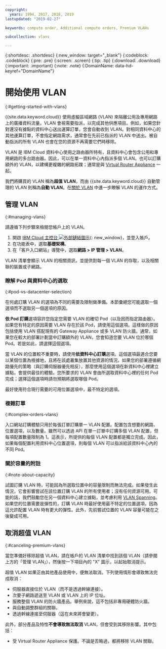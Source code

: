 ```yaml
---
copyright:
  years: 1994, 2017, 2018, 2019
lastupdated: "2019-02-27"

keywords: compute order, Additional compute orders, Premium VLANs

subcollection: vlans

---
```


{:shortdesc: .shortdesc}
{:new_window: target="_blank"}
{:codeblock: .codeblock}
{:pre: .pre}
{:screen: .screen}
{:tip: .tip}
{:download: .download}
{:important: .important}
{:note: .note}
{:DomainName: data-hd-keyref="DomainName"}

# 開始使用 VLAN
{:#getting-started-with-vlans}

{{site.data.keyword.cloud}} 使用虛擬區域網路 (VLAN) 來隔離公用及專用網路上的廣播資料流量。VLAN 會視需要指派，以完成其他供應項目。例如，如果您針對還沒有據點的資料中心送出運算訂單，您會自動收到 VLAN。對相同資料中心的其他運算訂單，不會指定網路需求，通常會在先前已指派的 VLAN 中送出。被自動指派的所有 VLAN 也會在您的資源不再需要它們時移除。

VLAN 是 IBM Cloud 資料中心使用之路由器所特有，且資料中心會包含公用和專用網路的多台路由器。因此，可以在單一資料中心內指派多個 VLAN。也可以訂購額外的 VLAN，以建構更複雜的網路拓蹼；通常是與 [Virtual Router Appliance](/docs/infrastructure/virtual-router-appliance?topic=virtual-router-appliance-getting-started-with-ibm-virtual-router-appliance) 一起。

我們將購買的 VLAN 稱為**超值 VLAN**，而由 {{site.data.keyword.cloud}} 自動管理的 VLAN 則稱為**自動 VLAN**。在[關於 VLAN](/docs/infrastructure/vlans?topic=vlans-about-vlans) 中進一步瞭解 VLAN 的運作方式。


## 管理 VLAN
{:#managing-vlans}

請遵循下列步驟來檢閱您帳戶上的 VLAN。

  1. 開啟 [IBM Cloud 主控台 ![外部鏈結圖示](../../icons/launch-glyph.svg "外部鏈結圖示")](https://{DomainName}/){: new_window}，並登入帳戶。
  2. 在功能表中，選取**基礎架構**。
  3. 在「客戶入口網站」導覽中，選取**網路 > IP 管理 > VLAN**。

VLAN 清單會顯示 VLAN 的相關資訊，並提供對每一個 VLAN 的存取，以及相關聯的裝置或子網路。

### 瞭解 Pod 與資料中心的選取
{:#pod-vs-datacenter-selection}

在何處訂購 VLAN 的選項為不同的需要及限制做準備。本節彙總您可能選取一個選項而不選取另一個選項的原因。

**依 Pod 訂購**選項容許您指定您需要 VLAN 的確切 Pod（以及因而指定路由器）。如果您有特定的原因需要 VLAN 存在於該 Pod，請使用這個選項。這樣做的原因包括使用 VLAN 搭配現有的 Gateway Appliance 或多 VLAN 防火牆。通常，如果您在較大的部署計劃當中訂購額外的 VLAN，您會知道您要 VLAN 位於哪個 Pod。若是如此，請選擇這個選項。

當 VLAN 的位置較不重要時，請使用**依資料中心訂購**選項。這個選項最適合您要以某個位置為根據地，且將在該處叢集放置其他資源的情況。如果您的部署遵循網路優先的策略（與訂購伺服器優先相反），那麼使用這個選項在新資料中心裡建立據點，會提供最佳的體驗。您所要求的 VLAN 會由所選取資料中心裡的任何 Pod 完成；選擇這個選項時請勿預期將選取哪個 Pod。

最好使用符合現行需要的可用位置選項中，最不特定的選項。

### 複雜訂單
{:#complex-orders-vlans}

入口網站訂購體驗只用於每張訂單訂購單一 VLAN 配置。配置包含想要的網路、位置選項，以及數量。雖然可以透過 API 在單一訂單中訂購多個 VLAN 配置，但每項配置數量限制為 1。這表示，所提供的每個 VLAN 配置都是獨立完成。因此，如果每個配置利用資料中心位置選項，則每個 VLAN 可以指派給該資料中心內的不同 Pod。

### 關於容量的附註
{:#note-about-capacity}

試圖訂購 VLAN 時，可能因為所選取位置中的容量限制而無法完成。如果發生此情況，它會影響嘗試在該位置訂購 VLAN 的所有使用者；沒有任何資源可用。可能的話，我們鼓勵您在另一個資料中心建立據點，並考慮利用 [VLAN Spanning](/docs/infrastructure/vlans?topic=vlans-vlan-spanning)。如果您的位置需要是彈性的，訂購 VLAN 時最好使用最不特定的位置選項，因為這允許配置 VLAN 時有更大的彈性。此外，先前嘗試位置的 VLAN 容量可能在之後變成可用。


## 取消超值 VLAN
{:#canceling-premium-vlans}

當您準備好移除超值 VLAN，請在帳戶的 VLAN 清單中找到該個 VLAN（請參閱上方的「管理 VLAN」），然後按一下項目內的 "X" 圖示，以起始取消提示。

超值 VLAN 如果正由其他產品使用中，便無法取消。下列使用情形會導致無法完成取消：

  * 伺服器直接位於 VLAN（而不是透過幹線連接）。
  * 次要子網路遞送至 VLAN 或 VLAN 上的 IP 位址。
  * 服務整個 VLAN 的防火牆產品。舉例來說，這不包括非專用硬體防火牆。
  * 與自動調整群組的關聯。
  * 透過幹線連接至伺服器（這在未來將會變更）。

此外，部分產品及特性**不會導致無法取消** VLAN，但會受到其移除影響。其中包括：

  * 受 Virtual Router Appliance 保護。不論是否略過，都將移除 VLAN 關聯。
